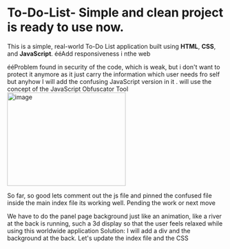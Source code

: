# To-Do-List- Simple and clean project is ready to use now.
This is a simple, real-world To-Do List application built using **HTML**, **CSS**, and **JavaScript**.
ééAdd responsiveness i nthe web 

ééProblem found  in security of the code, which is weak, but i don't want to protect it anymore as it just carry the information which user needs fro self but anyhow I will add the confusing JavaScript version in it . will use the concept of the JavaScript Obfuscator Tool
<img width="275" height="217" alt="image" src="https://github.com/user-attachments/assets/1507fe87-ed2a-4baf-8b66-86a8271dfa73" />

So far, so good lets comment out the js file and pinned the confused file  inside the main index file its working well.
Pending the work or next move 

We have to do the panel page background just like an animation, like a river at the back is running, such a 3d display so that the user feels relaxed while using this worldwide application 
Solution: I will add a div and the background at the back. Let's update the index file and the CSS 
